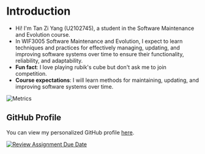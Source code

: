 # Introduction
- Hi! I'm Tan Zi Yang (U2102745), a student in the Software Maintenance and Evolution course.
- In WIF3005 Software Maintenance and Evolution, I expect to learn techniques and practices for effectively managing, updating, and improving software systems over time to ensure their functionality, reliability, and adaptability.
- **Fun fact**: I love playing rubik's cube but don't ask me to join competition.
- **Course expectations**:  I will learn methods for maintaining, updating, and improving software systems over time.

<picture>
  <img src="/20240227_192637 (1) (1).jpg" alt="Metrics">
</picture>

## GitHub Profile
You can view my personalized GitHub profile
[here](https://github.com/jacktzy).

[![Review Assignment Due Date](https://classroom.github.com/assets/deadline-readme-button-22041afd0340ce965d47ae6ef1cefeee28c7c493a6346c4f15d667ab976d596c.svg)](https://classroom.github.com/a/O-1AGqKT)
